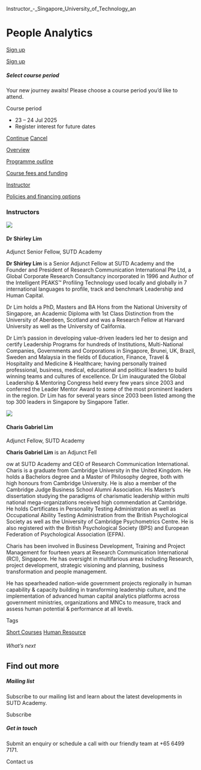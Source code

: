 Instructor_-_Singapore_University_of_Technology_an



People Analytics
================

[Sign up](#popup-masthead)

[Sign up](#popup-masthead)

##### Select course period

Your new journey awaits! Please choose a course period you’d like to attend.

Course period

* 23 – 24 Jul 2025
* Register interest for future dates

[Continue](#)
[Cancel](#)

[Overview](/course/people-analytics/#tabs)

[Programme outline](/course/people-analytics/programme-outline/#tabs)

[Course fees and funding](/course/people-analytics/course-fees-and-funding/#tabs)

[Instructor](/course/people-analytics/instructor/#tabs)

[Policies and financing options](/course/people-analytics/policies-and-financing-options/#tabs)

### Instructors

![](https://www.sutd.edu.sg/repo/wp-content/uploads/sites/2/2024/11/rci-shirley.jpg?w=120)

#### **Dr Shirley Lim**

Adjunct Senior Fellow, SUTD Academy

**Dr Shirley Lim** is a Senior Adjunct Fellow at SUTD Academy and the Founder and President of Research Communication International Pte Ltd, a Global Corporate Research Consultancy incorporated in 1996 and Author of the Intelligent PEAKS™ Profiling Technology used locally and globally in 7 international languages to profile, track and benchmark Leadership and Human Capital.

Dr Lim holds a PhD, Masters and BA Hons from the National University of Singapore, an Academic Diploma with 1st Class Distinction from the University of Aberdeen, Scotland and was a Research Fellow at Harvard University as well as the University of California.

Dr Lim’s passion in developing value-driven leaders led her to design and certify Leadership Programs for hundreds of Institutions, Multi-National Companies, Governments and Corporations in Singapore, Brunei, UK, Brazil, Sweden and Malaysia in the fields of Education, Finance, Travel & Hospitality and Medicine & Healthcare; having personally trained professional, business, medical, educational and political leaders to build winning teams and cultures of excellence. Dr Lim inaugurated the Global Leadership & Mentoring Congress held every few years since 2003 and conferred the Leader Mentor Award to some of the most prominent leaders in the region. Dr Lim has for several years since 2003 been listed among the top 300 leaders in Singapore by Singapore Tatler.

![](https://www.sutd.edu.sg/wp-content/uploads/2024/12/rci-charis_4092404_1586826.jpg?w=120)

#### **Charis Gabriel Lim**

Adjunct Fellow, SUTD Academy

**Charis Gabriel Lim** is an Adjunct Fell

ow at SUTD Academy and CEO of Research Communication International. Charis is a graduate from Cambridge University in the United Kingdom. He holds a Bachelors degree and a Master of Philosophy degree, both with high honours from Cambridge University. He is also a member of the Cambridge Judge Business School Alumni Association. His Master’s dissertation studying the paradigms of charismatic leadership within multi national mega-organizations received high commendation at Cambridge. He holds Certificates in Personality Testing Administration as well as Occupational Ability Testing Administration from the British Psychological Society as well as the University of Cambridge Psychometrics Centre. He is also registered with the British Psychological Society (BPS) and European Federation of Psychological Association (EFPA).

Charis has been involved in Business Development, Training and Project Management for fourteen years at Research Communication International (RCI), Singapore. He has oversight in multifarious areas including Research, project development, strategic visioning and planning, business transformation and people management.

He has spearheaded nation-wide government projects regionally in human capability & capacity building in transforming leadership culture, and the implementation of advanced human capital analytics platforms across government ministries, organizations and MNCs to measure, track and assess human potential & performance at all levels.

Tags

[Short Courses](/admissions/academy/courses-and-modules/?academy-type-course=780)
[Human Resource](/admissions/academy/courses-and-modules/?discipline=910)

###### What’s next

Find out more
-------------

##### Mailing list

Subscribe to our mailing list and learn about the latest developments in SUTD Academy.

Subscribe

##### Get in touch

Submit an enquiry or schedule a call with our friendly team at +65 6499 7171.

Contact us

